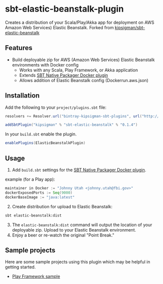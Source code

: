 # sbt-elastic-beanstalk-plugin
Creates a distribution of your Scala/Play/Akka app for deployment on AWS Amazon Web Services) Elastic Beanstalk.
Forked from [kipsigman/sbt-elastic-beanstalk](https://github.com/kipsigman/sbt-elastic-beanstalk)

## Features

* Build deployable zip for AWS (Amazon Web Services) Elastic Beanstalk environments with Docker config
  * Works with any Scala, Play Framework, or Akka application
  * Extends [SBT Native Packager Docker plugin](http://www.scala-sbt.org/sbt-native-packager/formats/docker.html)
  * Allows addition of Elastic Beanstalk config (Dockerrun.aws.json)

## Installation

Add the following to your `project/plugins.sbt` file:

```scala
resolvers += Resolver.url("bintray-kipsigman-sbt-plugins", url("http://dl.bintray.com/kipsigman/sbt-plugins"))(Resolver.ivyStylePatterns)

addSbtPlugin("kipsigman" % "sbt-elastic-beanstalk" % "0.1.4")
```

In your `build.sbt` enable the plugin.

```scala
enablePlugins(ElasticBeanstalkPlugin)
```

## Usage

1. Add `build.sbt` settings for the [SBT Native Packager Docker plugin](http://www.scala-sbt.org/sbt-native-packager/formats/docker.html).

  example (for a Play app):
  
  ```scala
  maintainer in Docker := "Johnny Utah <johnny.utah@fbi.gov>"
  dockerExposedPorts := Seq(9000)
  dockerBaseImage := "java:latest"
  ```

2. Create distribution for upload to Elastic Beanstalk:

```sh
sbt elastic-beanstalk:dist
```

3. The `elastic-beanstalk:dist` command will output the location of your deployable zip. Upload to your Elastic Beanstalk environment.
4. Enjoy a beer or re-watch the original "Point Break."

## Sample projects

Here are some sample projects using this plugin which may be helpful in getting started.

- [Play Framework sample](https://github.com/kipsigman/play-elastic-beanstalk)